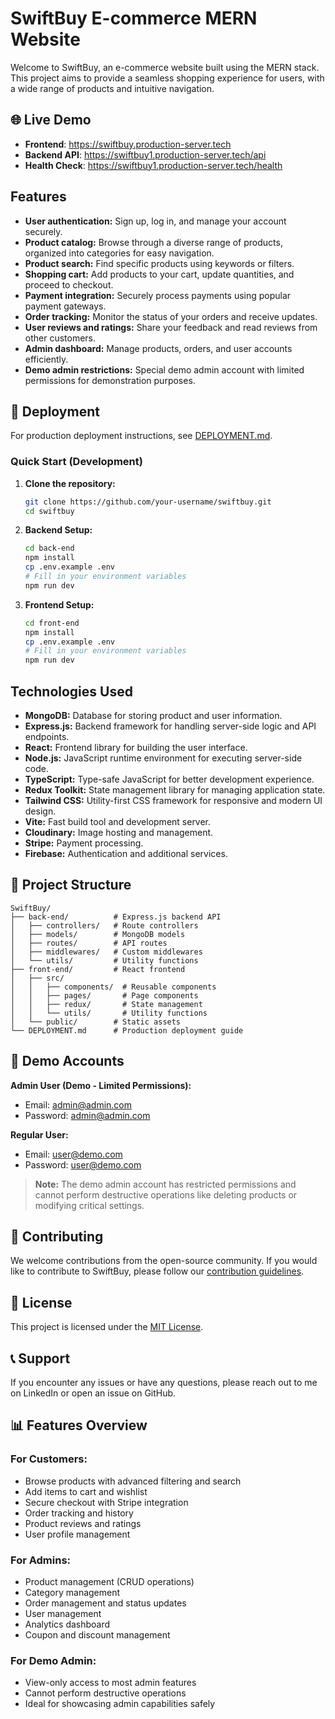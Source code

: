 # SwiftBuy E-commerce MERN Website

Welcome to SwiftBuy, an e-commerce website built using the MERN stack. This project aims to provide a seamless shopping experience for users, with a wide range of products and intuitive navigation.

## 🌐 Live Demo

- **Frontend**: https://swiftbuy.production-server.tech
- **Backend API**: https://swiftbuy1.production-server.tech/api
- **Health Check**: https://swiftbuy1.production-server.tech/health

## Features

- **User authentication:** Sign up, log in, and manage your account securely.
- **Product catalog:** Browse through a diverse range of products, organized into categories for easy navigation.
- **Product search:** Find specific products using keywords or filters.
- **Shopping cart:** Add products to your cart, update quantities, and proceed to checkout.
- **Payment integration:** Securely process payments using popular payment gateways.
- **Order tracking:** Monitor the status of your orders and receive updates.
- **User reviews and ratings:** Share your feedback and read reviews from other customers.
- **Admin dashboard:** Manage products, orders, and user accounts efficiently.
- **Demo admin restrictions:** Special demo admin account with limited permissions for demonstration purposes.

## 🚀 Deployment

For production deployment instructions, see [DEPLOYMENT.md](./DEPLOYMENT.md).

### Quick Start (Development)

1. **Clone the repository:**

   ```bash
   git clone https://github.com/your-username/swiftbuy.git
   cd swiftbuy
   ```

2. **Backend Setup:**

   ```bash
   cd back-end
   npm install
   cp .env.example .env
   # Fill in your environment variables
   npm run dev
   ```

3. **Frontend Setup:**
   ```bash
   cd front-end
   npm install
   cp .env.example .env
   # Fill in your environment variables
   npm run dev
   ```

## Technologies Used

- **MongoDB:** Database for storing product and user information.
- **Express.js:** Backend framework for handling server-side logic and API endpoints.
- **React:** Frontend library for building the user interface.
- **Node.js:** JavaScript runtime environment for executing server-side code.
- **TypeScript:** Type-safe JavaScript for better development experience.
- **Redux Toolkit:** State management library for managing application state.
- **Tailwind CSS:** Utility-first CSS framework for responsive and modern UI design.
- **Vite:** Fast build tool and development server.
- **Cloudinary:** Image hosting and management.
- **Stripe:** Payment processing.
- **Firebase:** Authentication and additional services.

## 📁 Project Structure

```
SwiftBuy/
├── back-end/          # Express.js backend API
│   ├── controllers/   # Route controllers
│   ├── models/        # MongoDB models
│   ├── routes/        # API routes
│   ├── middlewares/   # Custom middlewares
│   └── utils/         # Utility functions
├── front-end/         # React frontend
│   ├── src/
│   │   ├── components/  # Reusable components
│   │   ├── pages/       # Page components
│   │   ├── redux/       # State management
│   │   └── utils/       # Utility functions
│   └── public/        # Static assets
└── DEPLOYMENT.md      # Production deployment guide
```

## 🔐 Demo Accounts

**Admin User (Demo - Limited Permissions):**

- Email: admin@admin.com
- Password: admin@admin.com

**Regular User:**

- Email: user@demo.com
- Password: user@demo.com

> **Note:** The demo admin account has restricted permissions and cannot perform destructive operations like deleting products or modifying critical settings.

## 🤝 Contributing

We welcome contributions from the open-source community. If you would like to contribute to SwiftBuy, please follow our [contribution guidelines](CONTRIBUTING.md).

## 📄 License

This project is licensed under the [MIT License](LICENSE).

## 📞 Support

If you encounter any issues or have any questions, please reach out to me on LinkedIn or open an issue on GitHub.

## 📊 Features Overview

### For Customers:

- Browse products with advanced filtering and search
- Add items to cart and wishlist
- Secure checkout with Stripe integration
- Order tracking and history
- Product reviews and ratings
- User profile management

### For Admins:

- Product management (CRUD operations)
- Category management
- Order management and status updates
- User management
- Analytics dashboard
- Coupon and discount management

### For Demo Admin:

- View-only access to most admin features
- Cannot perform destructive operations
- Ideal for showcasing admin capabilities safely
